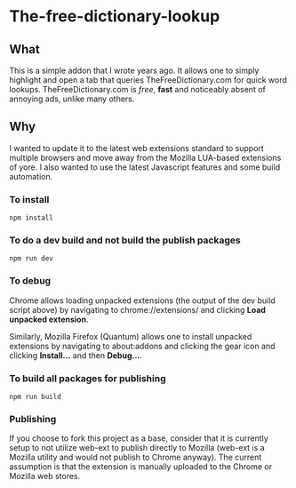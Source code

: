 # The-free-dictionary-lookup

## What
This is a simple addon that I wrote years ago. It allows one to simply highlight and open a tab that queries TheFreeDictionary.com for quick word lookups. TheFreeDictionary.com is *free*, **fast** and noticeably absent of annoying ads, unlike many others.

## Why
I wanted to update it to the latest web extensions standard to support multiple browsers and move away from the Mozilla LUA-based extensions of yore. I also wanted to use the latest Javascript features and some build automation.

### To install

```npm install```

### To do a dev build and not build the publish packages

```npm run dev```

### To debug

Chrome allows loading unpacked extensions (the output of the dev build script above) by navigating to chrome://extensions/ and clicking **Load unpacked extension**.

Similarly, Mozilla Firefox (Quantum) allows one to install unpacked extensions by navigating to about:addons and clicking the gear icon and clicking **Install...** and then **Debug...**.

### To build all packages for publishing

```npm run build```

### Publishing

If you choose to fork this project as a base, consider that it is currently setup to not utilize web-ext to publish directly to Mozilla (web-ext is a Mozilla utility and would not publish to Chrome anyway). The current assumption is that the extension is manually uploaded to the Chrome or Mozilla web stores.
